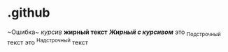 # .github
~Ошибка~
*курсив*
**жирный текст**
***Жирный с курсивом***
это <sub>Подстрочный</sub> текст
это <sup>Надстрочный</sup> текст
